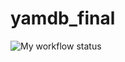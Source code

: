 <!-- # infra_actions
Учебный проект для изучения работы GitHub Actions (Яндекс Практикум)
штош... -->

# yamdb_final

![My workflow status](https://github.com/DariaZhbanova/yamdb_final/actions/workflows/yamdb_workflow.yml/badge.svg?event=push)

## 